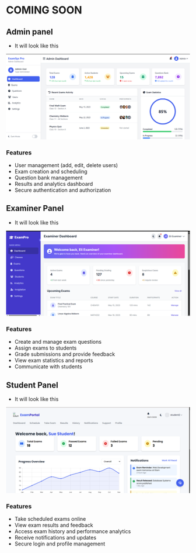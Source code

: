 # COMING SOON


## Admin panel
- It will look like this

![Admin Panel Screenshot](/adminpanel.png)

### Features
- User management (add, edit, delete users)
- Exam creation and scheduling
- Question bank management
- Results and analytics dashboard
- Secure authentication and authorization

## Examiner Panel
- It will look like this

![Examiner Panel Screenshot](/examinerpanel.png)

### Features
- Create and manage exam questions
- Assign exams to students
- Grade submissions and provide feedback
- View exam statistics and reports
- Communicate with students

## Student Panel
- It will look like this

![Student Panel Screenshot](/studentpanel.png)

### Features
- Take scheduled exams online
- View exam results and feedback
- Access exam history and performance analytics
- Receive notifications and updates
- Secure login and profile management

